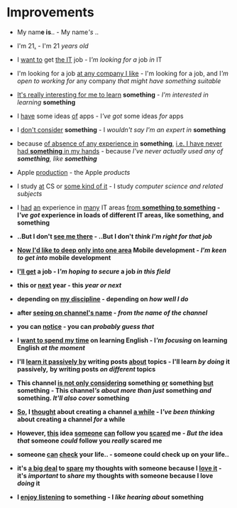 # Improvements

- My nam**e is**.. - My name<em>'s</em> ..  
- I'm 21<ins>.</ins> - I'm 21 *years old*  
- I <ins>want to</ins> get <ins>the IT</ins> job - I<em>'m looking for</em> *a* job *in* IT  
- I'm looking for a job <ins>at any company I like</ins> - I'm looking for a job, and I<em>'m open to working for</em> any company *that might have something suitable*  
- <ins>It's really interesting for me to learn</ins> <strong>something</strong> - <em>I'm interested in learning</em> <strong>something</strong>  
- I <ins>have</ins> some ideas <ins>of</ins> apps - I<em>'ve got</em> some ideas *for* apps  
- I <ins>don't consider</ins> <strong>something</strong> - I <em>wouldn't say I'm an expert in</em> <strong>something</strong>  
- because <ins>of absence of any experience in</ins> <strong>something</strong>, <ins>i.e. I have never had <strong>something</strong> in my hands</ins> - because <em>I've never actually used any of <strong>something</strong>, like <strong>something</strong></em>  
- Apple <ins>production</ins> - the Apple *products*  
- I study <ins>at</ins> CS or <ins>some kind of it</ins> - I study *computer science and related subjects*  
- I <ins>had</ins> <ins>an</ins> experience in <ins>many</ins> IT areas <ins>from <strong>something<strong> to <strong>something</strong></ins> - I<em>'ve got</em> experience in loads of different IT areas, like <strong>something</strong>, and <strong>something</strong>  
- ..But I don't <ins>see me there</ins> - ..But I don't <em>think I'm right for that job</em>  
- <ins>Now I'd like to deep only into one area</ins> Mobile development - <em>I'm keen to get into</em> mobile development  
- I<ins>'ll get</ins> a job - I<em>'m hoping to secure</em> a job *in this field*
- this or <ins>next</ins> year - this *year or next*
- depending on <ins>my discipline</ins> - depending on *how well I do* 

- after <ins>seeing on channel's name</ins> - *from the name of the channel*  
- you can <ins>notice</ins> - you can *probably guess that*  
- I <ins>want to spend my time</ins> on learning English - I<em>'m focusing</em> on learning English *at the moment*  
- I'll <ins>learn it passively by</ins> writing posts <ins>about</ins> topics - I'll learn *by doing* it passively<em>,</em> by writing posts *on different* topics  
- This channel <ins>is not only considering</ins> <strong>something</strong> <ins>or</ins> <strong>something</strong> <ins>but</ins> <strong>something</strong> - This channel<em>'s about more than just</em> <strong>something</strong> *and* <strong>something</strong>. <em>It'll also cover</em> <strong>something</strong>  
- <ins>So,</ins> I <ins>thought</ins> about creating a channel <ins>a while</ins> - I<em>'ve been thinking</em> about creating a channel *for* a while  
- However, <ins>this</ins> idea <ins>someone</ins> <ins>can</ins> follow you <ins>scared</ins> me - *But the* idea *that* someone *could* follow you *really* scared me  
- someone <ins>can</ins> <ins>check</ins> your life.. - someone could check up on your life..  
- it's <ins>a big deal</ins> to <ins>spare</ins> my thoughts with someone because I <ins>love it</ins> - it's *important* to *share* my thoughts with someone because I love *doing* it  
- I <ins>enjoy listening</ins> to <strong>something</strong> - I *like hearing about* <strong>something</strong>
